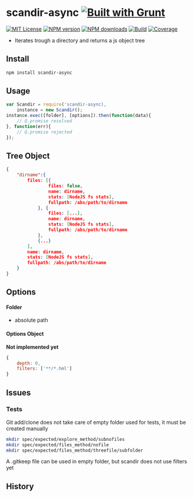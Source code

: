 # scandir-async [![Built with Grunt][grunt-img]](http://gruntjs.com/)

[![MIT License][license-img]][license-url] [![NPM version][npm-version-img]][npm-url] [![NPM downloads][npm-downloads-img]][npm-url] [![Build][travis-img]][travis-url] [![Coverage][coverall-img]][coverall-url]

* Iterates trough a directory and returns a js object tree

## Install

```bash
npm install scandir-async
```

## Usage

```javascript
var Scandir = require('scandir-async),
    instance = new Scandir();
instance.exec([folder], [options]).then(function(data){
    // Q.promise resolved
}, function(err){
    // Q.promise rejected
});
```

## Tree Object

```json
{
    "dirname":{
        files: [{
                files: false,
                name: dirname,
                stats: [NodeJS fs stats],
                fullpath: /abs/path/to/dirname
            }, {
                files: [...],
                name: dirname,
                stats: [NodeJS fs stats],
                fullpath: /abs/path/to/dirname
            },
            {...}
        ],
        name: dirname,
        stats: [NodeJS fs stats],
        fullpath: /abs/path/to/dirname
    }
}
```

## Options

#### Folder

- absolute path

#### Options Object

**Not implemented yet**
```javascript
{
    depth: 0,
    filters: ['**/*.hml']
}
```

## Issues

### Tests

Git add/clone does not take care of empty folder used for tests, it must be created manually

```bash
mkdir spec/expected/explore_method/subnofiles
mkdir spec/expected/files_method/nofile
mkdir spec/expected/files_method/threefile/subfolder
```

A .gitkeep file can be used in empty folder, but scandir does not use filters yet

## History

[grunt-img]: https://cdn.gruntjs.com/builtwith.png
[license-img]: http://img.shields.io/badge/license-MIT-blue.svg?style=flat-square
[license-url]: LICENSE-MIT

[coverall-url]: https://coveralls.io/r/sixertoy/scandir-async
[coverall-img]: https://img.shields.io/coveralls/sixertoy/scandir-async.svg?style=flat-square

[travis-url]: https://travis-ci.org/sixertoy/scandir-async
[travis-img]: http://img.shields.io/travis/sixertoy/scandir-async.svg?style=flat-square

[npm-url]: https://npmjs.org/package/generator-gruntproject
[npm-version-img]: http://img.shields.io/npm/v/scandir-async.svg?style=flat-square
[npm-downloads-img]: http://img.shields.io/npm/dm/scandir-async.svg?style=flat-square
